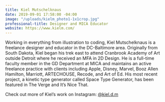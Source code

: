 ```yaml
---
title: Kiel Mutschelknaus
date: 2019-09-01 17:58:00 -04:00
image: "/uploads/kielm_photo1-1x1crop.jpg"
professional-title: Designer and MICA Educator
website: https://www.kielm.com/
---
```


Working in everything from illustration to coding, Kiel Mutschelknaus is a freelance designer and educator in the DC-Baltimore area. Originally from South Dakota, Kiel began his trek east to attend Cranbrook Academy of Art outside Detroit where he received an MFA in 2D Design. He is a full-time faculty member in the GD Department at MICA and maintains an active freelance practice with clients including Apple, Disney, Marvel, Booz Allen Hamilton, Marriott, ARTECHOUSE, Recode, and Art of Ed. His most recent project, a kinetic type generator called Space Type Generator, has been featured in The Verge and It’s Nice That.

Check out more of Kiel’s work on Instagram: [@kiel.d.m](https://instagram.com/kiel.d.m)